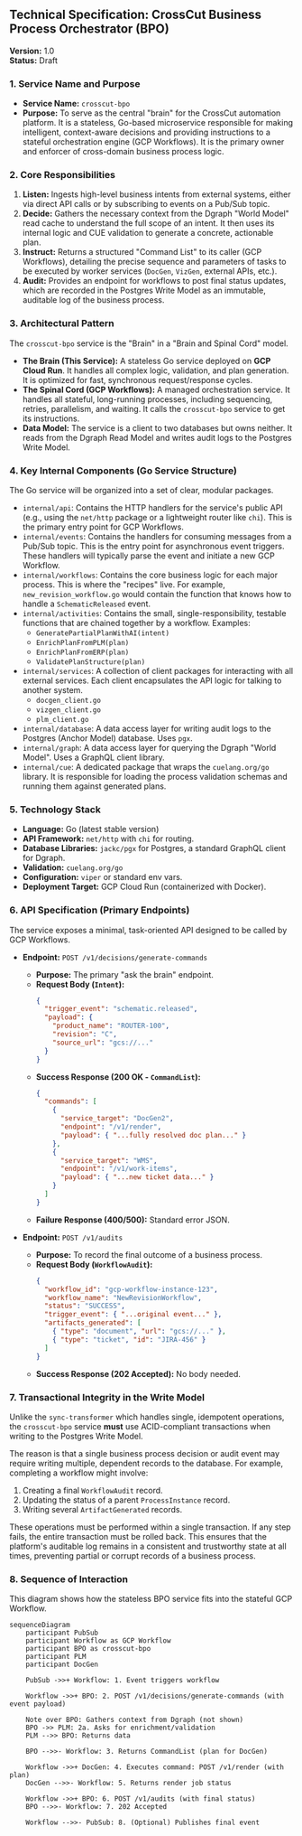 ## Technical Specification: CrossCut Business Process Orchestrator (BPO)

**Version:** 1.0  
**Status:** Draft

### 1. Service Name and Purpose

*   **Service Name:** `crosscut-bpo`
*   **Purpose:** To serve as the central "brain" for the CrossCut automation platform. It is a stateless, Go-based microservice responsible for making intelligent, context-aware decisions and providing instructions to a stateful orchestration engine (GCP Workflows). It is the primary owner and enforcer of cross-domain business process logic.

### 2. Core Responsibilities

1.  **Listen:** Ingests high-level business intents from external systems, either via direct API calls or by subscribing to events on a Pub/Sub topic.
2.  **Decide:** Gathers the necessary context from the Dgraph "World Model" read cache to understand the full scope of an intent. It then uses its internal logic and CUE validation to generate a concrete, actionable plan.
3.  **Instruct:** Returns a structured "Command List" to its caller (GCP Workflows), detailing the precise sequence and parameters of tasks to be executed by worker services (`DocGen`, `VizGen`, external APIs, etc.).
4.  **Audit:** Provides an endpoint for workflows to post final status updates, which are recorded in the Postgres Write Model as an immutable, auditable log of the business process.

### 3. Architectural Pattern

The `crosscut-bpo` service is the "Brain" in a "Brain and Spinal Cord" model.

*   **The Brain (This Service):** A stateless Go service deployed on **GCP Cloud Run**. It handles all complex logic, validation, and plan generation. It is optimized for fast, synchronous request/response cycles.
*   **The Spinal Cord (GCP Workflows):** A managed orchestration service. It handles all stateful, long-running processes, including sequencing, retries, parallelism, and waiting. It calls the `crosscut-bpo` service to get its instructions.
*   **Data Model:** The service is a client to two databases but owns neither. It reads from the Dgraph Read Model and writes audit logs to the Postgres Write Model.

### 4. Key Internal Components (Go Service Structure)

The Go service will be organized into a set of clear, modular packages.

*   `internal/api`: Contains the HTTP handlers for the service's public API (e.g., using the `net/http` package or a lightweight router like `chi`). This is the primary entry point for GCP Workflows.
*   `internal/events`: Contains the handlers for consuming messages from a Pub/Sub topic. This is the entry point for asynchronous event triggers. These handlers will typically parse the event and initiate a new GCP Workflow.
*   `internal/workflows`: Contains the core business logic for each major process. This is where the "recipes" live. For example, `new_revision_workflow.go` would contain the function that knows how to handle a `SchematicReleased` event.
*   `internal/activities`: Contains the small, single-responsibility, testable functions that are chained together by a workflow. Examples:
    *   `GeneratePartialPlanWithAI(intent)`
    *   `EnrichPlanFromPLM(plan)`
    *   `EnrichPlanFromERP(plan)`
    *   `ValidatePlanStructure(plan)`
*   `internal/services`: A collection of client packages for interacting with all external services. Each client encapsulates the API logic for talking to another system.
    *   `docgen_client.go`
    *   `vizgen_client.go`
    *   `plm_client.go`
*   `internal/database`: A data access layer for writing audit logs to the Postgres (Anchor Model) database. Uses `pgx`.
*   `internal/graph`: A data access layer for querying the Dgraph "World Model". Uses a GraphQL client library.
*   `internal/cue`: A dedicated package that wraps the `cuelang.org/go` library. It is responsible for loading the process validation schemas and running them against generated plans.

### 5. Technology Stack

*   **Language:** Go (latest stable version)
*   **API Framework:** `net/http` with `chi` for routing.
*   **Database Libraries:** `jackc/pgx` for Postgres, a standard GraphQL client for Dgraph.
*   **Validation:** `cuelang.org/go`
*   **Configuration:** `viper` or standard env vars.
*   **Deployment Target:** GCP Cloud Run (containerized with Docker).

### 6. API Specification (Primary Endpoints)

The service exposes a minimal, task-oriented API designed to be called by GCP Workflows.

*   **Endpoint:** `POST /v1/decisions/generate-commands`
    *   **Purpose:** The primary "ask the brain" endpoint.
    *   **Request Body (`Intent`):**
        ```json
        {
          "trigger_event": "schematic.released",
          "payload": {
            "product_name": "ROUTER-100",
            "revision": "C",
            "source_url": "gcs://..."
          }
        }
        ```
    *   **Success Response (200 OK - `CommandList`):**
        ```json
        {
          "commands": [
            {
              "service_target": "DocGen2",
              "endpoint": "/v1/render",
              "payload": { "...fully resolved doc plan..." }
            },
            {
              "service_target": "WMS",
              "endpoint": "/v1/work-items",
              "payload": { "...new ticket data..." }
            }
          ]
        }
        ```
    *   **Failure Response (400/500):** Standard error JSON.

*   **Endpoint:** `POST /v1/audits`
    *   **Purpose:** To record the final outcome of a business process.
    *   **Request Body (`WorkflowAudit`):**
        ```json
        {
          "workflow_id": "gcp-workflow-instance-123",
          "workflow_name": "NewRevisionWorkflow",
          "status": "SUCCESS",
          "trigger_event": { "...original event..." },
          "artifacts_generated": [
            { "type": "document", "url": "gcs://..." },
            { "type": "ticket", "id": "JIRA-456" }
          ]
        }
        ```
    *   **Success Response (202 Accepted):** No body needed.

### 7. Transactional Integrity in the Write Model

Unlike the `sync-transformer` which handles single, idempotent operations, the `crosscut-bpo` service **must** use ACID-compliant transactions when writing to the Postgres Write Model. 

The reason is that a single business process decision or audit event may require writing multiple, dependent records to the database. For example, completing a workflow might involve:

1.  Creating a final `WorkflowAudit` record.
2.  Updating the status of a parent `ProcessInstance` record.
3.  Writing several `ArtifactGenerated` records.

These operations must be performed within a single transaction. If any step fails, the entire transaction must be rolled back. This ensures that the platform's auditable log remains in a consistent and trustworthy state at all times, preventing partial or corrupt records of a business process.

### 8. Sequence of Interaction

This diagram shows how the stateless BPO service fits into the stateful GCP Workflow.

```mermaid
sequenceDiagram
    participant PubSub
    participant Workflow as GCP Workflow
    participant BPO as crosscut-bpo
    participant PLM
    participant DocGen
    
    PubSub ->>+ Workflow: 1. Event triggers workflow
    
    Workflow ->>+ BPO: 2. POST /v1/decisions/generate-commands (with event payload)
    
    Note over BPO: Gathers context from Dgraph (not shown)
    BPO ->> PLM: 2a. Asks for enrichment/validation
    PLM -->> BPO: Returns data
    
    BPO -->>- Workflow: 3. Returns CommandList (plan for DocGen)
    
    Workflow ->>+ DocGen: 4. Executes command: POST /v1/render (with plan)
    DocGen -->>- Workflow: 5. Returns render job status
    
    Workflow ->>+ BPO: 6. POST /v1/audits (with final status)
    BPO -->>- Workflow: 7. 202 Accepted
    
    Workflow -->>- PubSub: 8. (Optional) Publishes final event
```